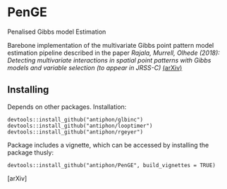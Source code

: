 # PenGE

Penalised Gibbs model Estimation

Barebone implementation of the multivariate Gibbs point pattern model estimation pipeline described in the paper *Rajala, Murrell, Olhede (2018): Detecting multivariate interactions in spatial point patterns with Gibbs models and variable selection (to appear in JRSS-C)* [(arXiv)](https://arxiv.org/abs/1705.00689)

## Installing

Depends on other packages. Installation:

```
devtools::install_github("antiphon/glbinc")
devtools::install_github("antiphon/looptimer")
devtools::install_github("antiphon/rgeyer")

```

Package includes a vignette, which can be accessed by installing the package thusly:

```
devtools::install_github("antiphon/PenGE", build_vignettes = TRUE)
```


[arXiv] 
